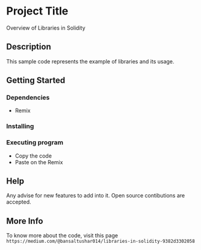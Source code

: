 # Project Title

Overview of Libraries in Solidity  

## Description

This sample code represents the example of libraries and its usage. 

## Getting Started

### Dependencies

* Remix


### Installing


### Executing program

* Copy the code
* Paste on the Remix

## Help

Any advise for new features to add into it. Open source contibutions are accepted. 


## More Info 

To know more about the code, visit this page `https://medium.com/@bansaltushar014/libraries-in-solidity-9382d3302058`